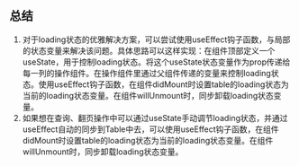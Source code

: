 ## 总结

1. 对于loading状态的优雅解决方案，可以尝试使用useEffect钩子函数，与局部的状态变量来解决该问题。具体思路可以这样实现：在组件顶部定义一个useState，用于控制loading状态。将这个useState状态变量作为prop传递给每一列的操作组件。在操作组件里通过父组件传递的变量来控制loading状态。使用useEffect钩子函数，在组件didMount时设置table的loading状态为当前的loading状态变量。在组件willUnmount时，同步卸载loading状态变量。
2. 如果想在查询、翻页操作中可以通过useState手动调节loading状态，并通过useEffect自动的同步到Table中去，可以使用useEffect钩子函数，在组件didMount时设置table的loading状态为当前的loading状态变量。在组件willUnmount时，同步卸载loading状态变量。
